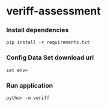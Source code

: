 # veriff-assessment
### Install dependencies
```
pip install -r requirements.txt
```

### Config Data Set download url
```
set env=
``` 

### Run application
```
python -m veriff
```
